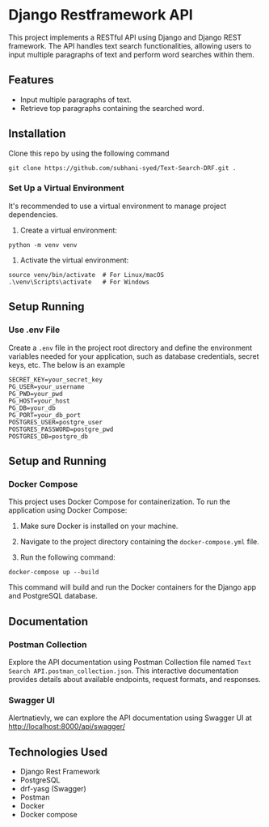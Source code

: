 # Django Restframework API
This project implements a RESTful API using Django and Django REST framework. The API handles text search functionalities, allowing users to input multiple paragraphs of text and perform word searches within them.

## Features
- Input multiple paragraphs of text.
- Retrieve top paragraphs containing the searched word.

## Installation

Clone this repo by using the following command

`git clone https://github.com/subhani-syed/Text-Search-DRF.git .`

### Set Up a Virtual Environment

It's recommended to use a virtual environment to manage project dependencies.
1.  Create a virtual environment:
```
python -m venv venv
```
1. Activate the virtual environment:
```
source venv/bin/activate  # For Linux/macOS
.\venv\Scripts\activate   # For Windows
```
## Setup Running

### Use .env File

Create a `.env` file in the project root directory and define the environment variables needed for your application, such as database credentials, secret keys, etc. The below is an example
```
SECRET_KEY=your_secret_key
PG_USER=your_username
PG_PWD=your_pwd
PG_HOST=your_host
PG_DB=your_db
PG_PORT=your_db_port
POSTGRES_USER=postgre_user
POSTGRES_PASSWORD=postgre_pwd
POSTGRES_DB=postgre_db
```
## Setup and Running

### Docker Compose

This project uses Docker Compose for containerization. To run the application using Docker Compose:

1.  Make sure Docker is installed on your machine.
    
2.  Navigate to the project directory containing the `docker-compose.yml` file.
    
3.  Run the following command:
```
docker-compose up --build
```



This command will build and run the Docker containers for the Django app and PostgreSQL database.


## Documentation

### Postman Collection

Explore the API documentation using Postman Collection file named `Text Search API.postman_collection.json`. 
This interactive documentation provides details about available endpoints, request formats, and responses.

### Swagger UI
Alertnatievly, we can explore the API documentation using Swagger UI at [http://localhost:8000/api/swagger/](http://localhost:8000/api/swagger/)

## Technologies Used

- Django Rest Framework
- PostgreSQL
- drf-yasg (Swagger)
- Postman
- Docker
- Docker compose
